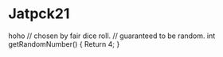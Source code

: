 # Jatpck21
hoho
// chosen by fair dice roll. 
// guaranteed to be random.
int getRandomNumber() { Return 4;  }

